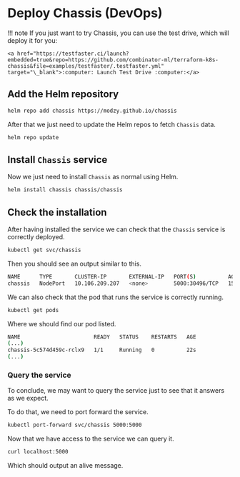 # Deploy Chassis (DevOps)

!!! note
    If you just want to try Chassis, you can use the test drive, which will deploy it for you:

    <a href="https://testfaster.ci/launch?embedded=true&repo=https://github.com/combinator-ml/terraform-k8s-chassis&file=examples/testfaster/.testfaster.yml" target="\_blank">:computer: Launch Test Drive :computer:</a>

## Add the Helm repository

```bash
helm repo add chassis https://modzy.github.io/chassis
```

After that we just need to update the Helm repos to fetch `Chassis` data.

```bash
helm repo update
```

## Install `Chassis` service

Now we just need to install `Chassis` as normal using Helm.

```bash
helm install chassis chassis/chassis
```

## Check the installation

After having installed the service we can check that the `Chassis` service is correctly deployed.

```bash
kubectl get svc/chassis
```

Then you should see an output similar to this.

```bash
NAME      TYPE       CLUSTER-IP       EXTERNAL-IP   PORT(S)          AGE
chassis   NodePort   10.106.209.207   <none>        5000:30496/TCP   15s
```

We can also check that the pod that runs the service is correctly running.

```bash
kubectl get pods
```

Where we should find our pod listed.

```bash
NAME                       READY   STATUS    RESTARTS   AGE
(...)
chassis-5c574d459c-rclx9   1/1     Running   0          22s
(...)
```

### Query the service

To conclude, we may want to query the service just to see that it answers as we expect.

To do that, we need to port forward the service.

```bash
kubectl port-forward svc/chassis 5000:5000
```

Now that we have access to the service we can query it.

```bash
curl localhost:5000
```

Which should output an alive message.
